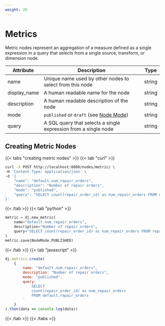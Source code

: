 ```yaml
---
weight: 20
---
```


# Metrics

Metric nodes represent an aggregation of a measure defined as a single expression in a query that selects from
a single source, transform, or dimension node.

| Attribute    | Description                                                                                 | Type   |
|--------------|---------------------------------------------------------------------------------------------|--------|
| name         | Unique name used by other nodes to select from this node                                    | string |
| display_name | A human readable name for the node                                                          | string |
| description  | A human readable description of the node                                                    | string |
| mode         | `published` or `draft` (see [Node Mode](../../../dj-concepts/node-dependencies/#node-mode)) | string |
| query        | A SQL query that selects a single expression from a single node                             | string |

## Creating Metric Nodes

{{< tabs "creating metric nodes" >}}
{{< tab "curl" >}}
```sh
curl -X POST http://localhost:8000/nodes/metric/ \
-H 'Content-Type: application/json' \
-d '{
    "name": "default.num_repair_orders",
    "description": "Number of repair orders",
    "mode": "published",
    "query": "SELECT count(repair_order_id) as num_repair_orders FROM default.repair_orders"
}'
```
{{< /tab >}}
{{< tab "python" >}}

```py
metric = dj.new_metric(
    name="default.num_repair_orders",
    description="Number of repair orders",
    query="SELECT count(repair_order_id) as num_repair_orders FROM repair_orders",
)
metric.save(NodeMode.PUBLISHED)
```
{{< /tab >}}
{{< tab "javascript" >}}
```js
dj.metrics.create(
    {
        name: "default.num_repair_orders",
        description: "Number of repair orders",
        mode: "published",
        query: `
            SELECT
            count(repair_order_id) as num_repair_orders
            FROM default.repair_orders
        `
    }
).then(data => console.log(data))
```
{{< /tab >}}
{{< /tabs >}}
